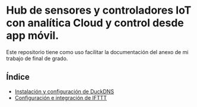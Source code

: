# Hub de sensores y controladores IoT con analítica Cloud y control desde app móvil.
Este repositorio tiene como uso facilitar la documentación del anexo de mi trabajo de final de grado.
## Índice

- [Instalación y configuración de DuckDNS](DuckDNS.md)
- [Configuración e integración de IFTTT](IFTTT.md)
